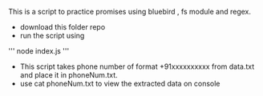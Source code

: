 This is a script to practice promises using bluebird , fs module and regex.

- download this folder repo
- run the script using

'''
node index.js
'''

- This script takes phone number of format +91xxxxxxxxxx from data.txt and place it in phoneNum.txt.
- use cat phoneNum.txt to view the extracted data on console
